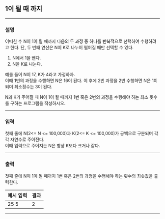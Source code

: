 ## 1이 될 때 까지
*************************************************************************
### 설명

어떠한 수 N이 1이 될 때까지 다음의 두 과정 중 하나를 반복적으로 선택하여 수행하려고 한다. 
단, 두 번째 연산은 N이 K로 나누어 떨어질 때만 선택할 수 있다. 
1.  N에서 1을 뺀다.
2. N을 K로 나눈다.

예를 들어 N이 17, K가 4라고 가정하자.    
이때  1번의 과정을 수행하면 N은 16이 된다. 이 후에 2번 과정을 2번 수행하면 N은 1이 되며 
최소횟수는 3이 된다. 

N과 K가 주어질 때 N이 1이 될 때까지 1번 혹은 2번의 과정을 수행해야 하는 최소 횟수를 구하는 프로그램을 작성하시오. 


-------------------------------------------------------------------------
### 입력
첫째 줄에 N(2<= N <= 100,000)과 K(2<= K <= 100,000)가 공백으로 구분되며 각각 자연수로 주어진다.     
이때 입력으로 주어지는 N은 항상 K보다 크거나 같다. 

-------------------------------------------------------------------------
### 출력
첫째 줄에 N이 1이 될 때까지 1번 혹은 2번의 과정을 수행해야 하는 횟수의 최솟값을 출력한다. 

| 예시 입력 | 결과  |
|-------|-----|
| 25 5  | 2   |

-------------------------------------------------------------------------
